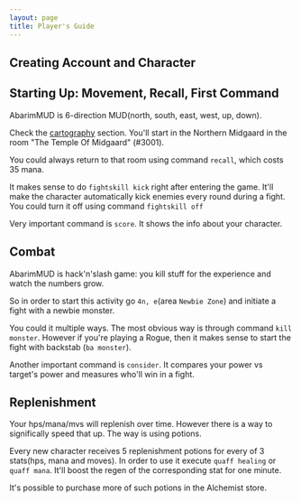 ```yaml
---
layout: page
title: Player's Guide
---
```


## Creating Account and Character

## Starting Up: Movement, Recall, First Command

AbarimMUD is 6-direction MUD(north, south, east, west, up, down).

Check the [cartography](/cartography.html) section.
You'll start in the Northern Midgaard in the room "The Temple Of Midgaard" (#3001).

You could always return to that room using command `recall`, which costs 35 mana.

It makes sense to do `fightskill kick` right after entering the game.
It'll make the character automatically kick enemies every round during a fight.
You could turn it off using command `fightskill off`

Very important command is `score`. It shows the info about your character.

## Combat

AbarimMUD is hack'n'slash game: you kill stuff for the experience and watch the numbers grow.

So in order to start this activity go `4n, e`(area `Newbie Zone`) and initiate a fight with a newbie monster.

You could it multiple ways. The most obvious way is through command `kill monster`.
However if you're playing a Rogue, then it makes sense to start the fight with backstab (`ba monster`).

Another important command is `consider`. It compares your power vs target's power and measures who'll win in a fight.

## Replenishment

Your hps/mana/mvs will replenish over time. However there is a way to significally speed that up. The way is using potions.

Every new character receives 5 replenishment potions for every of 3 stats(hps, mana and moves).
In order to use it execute `quaff healing` or `quaff mana`. It'll boost the regen of the corresponding stat for one minute.

It's possible to purchase more of such potions in the Alchemist store.

